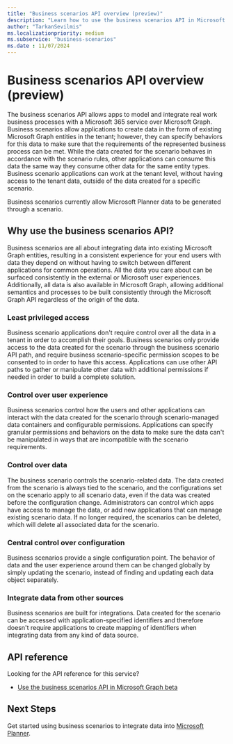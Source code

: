 ```yaml
---
title: "Business scenarios API overview (preview)"
description: "Learn how to use the business scenarios API in Microsoft Graph to integrate data into Microsoft Graph entities."
author: "TarkanSevilmis"
ms.localizationpriority: medium
ms.subservice: "business-scenarios"
ms.date : 11/07/2024
---
```


# Business scenarios API overview (preview)

The business scenarios API allows apps to model and integrate real work business processes with a Microsoft 365 service over Microsoft Graph. Business scenarios allow applications to create data in the form of existing Microsoft Graph entities in the tenant; however, they can specify behaviors for this data to make sure that the requirements of the represented business process can be met. While the data created for the scenario behaves in accordance with the scenario rules, other applications can consume this data the same way they consume other data for the same entity types. Business scenario applications can work at the tenant level, without having access to the tenant data, outside of the data created for a specific scenario.

Business scenarios currently allow Microsoft Planner data to be generated through a scenario.

## Why use the business scenarios API?

Business scenarios are all about integrating data into existing Microsoft Graph entities, resulting in a consistent experience for your end users with data they depend on without having to switch between different applications for common operations. All the data you care about can be surfaced consistently in the external or Microsoft user experiences. Additionally, all data is also available in Microsoft Graph, allowing additional semantics and processes to be built consistently through the Microsoft Graph API regardless of the origin of the data.

### Least privileged access

Business scenario applications don't require control over all the data in a tenant in order to accomplish their goals. Business scenarios only provide access to the data created for the scenario through the business scenario API path, and require business scenario-specific permission scopes to be consented to in order to have this access. Applications can use other API paths to gather or manipulate other data with additional permissions if needed in order to build a complete solution.

### Control over user experience

Business scenarios control how the users and other applications can interact with the data created for the scenario through scenario-managed data containers and configurable permissions. Applications can specify granular permissions and behaviors on the data to make sure the data can't be manipulated in ways that are incompatible with the scenario requirements.

### Control over data

The business scenario controls the scenario-related data. The data created from the scenario is always tied to the scenario, and the configurations set on the scenario apply to all scenario data, even if the data was created before the configuration change. Administrators can control which apps have access to manage the data, or add new applications that can manage existing scenario data. If no longer required, the scenarios can be deleted, which will delete all associated data for the scenario.

### Central control over configuration

Business scenarios provide a single configuration point. The behavior of data and the user experience around them can be changed globally by simply updating the scenario, instead of finding and updating each data object separately.

### Integrate data from other sources

Business scenarios are built for integrations. Data created for the scenario can be accessed with application-specified identifiers and therefore doesn't require applications to create mapping of identifiers when integrating data from any kind of data source.

## API reference

Looking for the API reference for this service?

* [Use the business scenarios API in Microsoft Graph beta](/graph/api/resources/businessscenario-overview)

## Next Steps

Get started using business scenarios to integrate data into [Microsoft Planner](/graph/api/resources/businessscenario-planner-overview).
